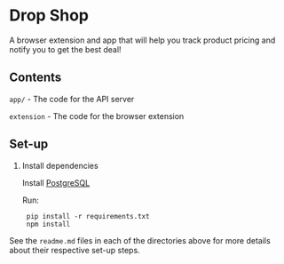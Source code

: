 # Drop Shop

A browser extension and app that will help you track product pricing and notify you to get the best deal!

## Contents

`app/` - The code for the API server

`extension` - The code for the browser extension

## Set-up

1. Install dependencies

    Install [PostgreSQL](https://www.postgresql.org/)
    
    Run:

        pip install -r requirements.txt
        npm install

See the `readme.md` files in each of the directories above for more details about their respective set-up steps.
